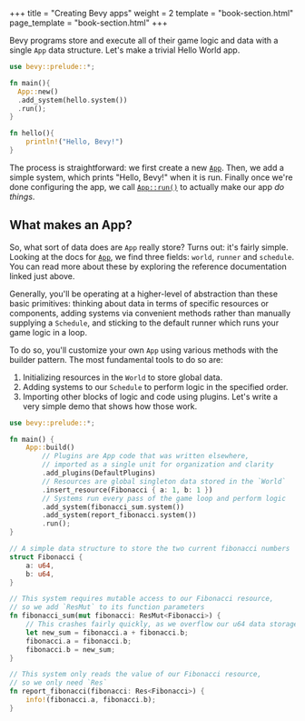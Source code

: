 +++
title = "Creating Bevy apps"
weight = 2
template = "book-section.html"
page_template = "book-section.html"
+++

Bevy programs store and execute all of their game logic and data with a single `App` data structure.
Let's make a trivial Hello World app.

```rust
use bevy::prelude::*;

fn main(){
  App::new()
  .add_system(hello.system())
  .run();
}

fn hello(){
    println!("Hello, Bevy!")
}
```

The process is straightforward: we first create a new [`App`](https://docs.rs/bevy/latest/bevy/app/struct.App.html).
Then, we add a simple system, which prints "Hello, Bevy!" when it is run.
Finally once we're done configuring the app, we call [`App::run()`](https://docs.rs/bevy/latest/bevy/app/struct.App.html#method.run) to actually make our app *do things*.

## What makes an App?

So, what sort of data does are `App` really store?
Turns out: it's fairly simple.
Looking at the docs for [`App`](https://docs.rs/bevy/latest/bevy/app/struct.App.html), we find three fields: `world`, `runner` and `schedule`.
You can read more about these by exploring the reference documentation linked just above.

Generally, you'll be operating at a higher-level of abstraction than these basic primitives: thinking about data in terms of specific resources or components, adding systems via convenient methods rather than manually supplying a `Schedule`, and sticking to the default runner which runs your game logic in a loop.

To do so, you'll customize your own `App` using various methods with the builder pattern.
The most fundamental tools to do so are:

  1. Initializing resources in the `World` to store global data.
  2. Adding systems to our `Schedule` to perform logic in the specified order.
  3. Importing other blocks of logic and code using plugins.
Let's write a very simple demo that shows how those work.

```rust
use bevy::prelude::*;

fn main() {
    App::build()
        // Plugins are App code that was written elsewhere,
        // imported as a single unit for organization and clarity
        .add_plugins(DefaultPlugins)
        // Resources are global singleton data stored in the `World`
        .insert_resource(Fibonacci { a: 1, b: 1 })
        // Systems run every pass of the game loop and perform logic
        .add_system(fibonacci_sum.system())
        .add_system(report_fibonacci.system())
        .run();
}

// A simple data structure to store the two current fibonacci numbers
struct Fibonacci {
    a: u64,
    b: u64,
}

// This system requires mutable access to our Fibonacci resource,
// so we add `ResMut` to its function parameters
fn fibonacci_sum(mut fibonacci: ResMut<Fibonacci>) {
    // This crashes fairly quickly, as we overflow our u64 data storage
    let new_sum = fibonacci.a + fibonacci.b;
    fibonacci.a = fibonacci.b;
    fibonacci.b = new_sum;
}

// This system only reads the value of our Fibonacci resource,
// so we only need `Res`
fn report_fibonacci(fibonacci: Res<Fibonacci>) {
    info!(fibonacci.a, fibonacci.b);
}
```
